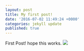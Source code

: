 ```yaml
---
layout: post
title: My first post!
date: '2016-07-02 11:49:24 +0000'
categories: jekyll update
published: true
---
```

First Post! hope this works.
![](/http://i.imgur.com/IEKF3ma.gif)